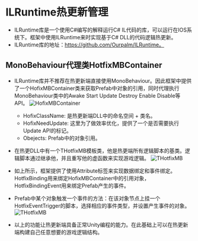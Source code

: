 # ILRuntime热更新管理
* ILRuntime库是一个使用C#编写的解释运行C# IL代码的库，可以运行在IOS系统下。框架中使用ILRuntime来时实现基于C# DLL的代码逻辑热更新。
* ILRuntime库的地址：https://github.com/Ourpalm/ILRuntime。

## MonoBehaviour代理类HotfixMBContainer
* ILRuntime库并不推荐在热更新端直接使用MonoBehaviour。因此框架中提供了一个HofixMBContainer类来获取Prefab中对象的引用，同时代理执行MonoBehaviour类中的Awake Start Update Destroy Enable Disable等API。
![HofixMBContainer](https://github.com/winddyhe/knight/blob/master/Doc/res/images/hofix_1.png)

	* HofixClassName: 是热更新端DLL中的命名空间 + 类名。
	* HofixNeedUpdate: 这里为了做效率优化，提供了一个是否需要执行Update API的标记。
	* Obejects: Prefab中的对象引用。

* 在热更DLL中有一个THotfixMB模板类，他是热更端所有逻辑脚本的基类。逻辑脚本通过继承他，并且重写他的虚函数来实现游戏逻辑。
![THotfixMB](https://github.com/winddyhe/knight/blob/master/Doc/res/images/hofix_2.png)

* 如上所示，框架提供了使用Attribute标签来实现数据绑定和事件绑定。HotfixBinding用来绑定HofixMBContainer中的引用对象，HotfixBindingEvent用来绑定Prefab产生的事件。

* Prefab中某个对象触发一个事件的方法：在该对象节点上挂一个HotfixEventTrigger的脚本，选择相应的事件类型，并设置产生事件的对象。
![THotfixMB](https://github.com/winddyhe/knight/blob/master/Doc/res/images/hofix_3.png)

* 以上的功能让热更新端具备正常Unity编程的能力。在此基础上可以在热更新端构建自己任意想要的游戏逻辑结构。